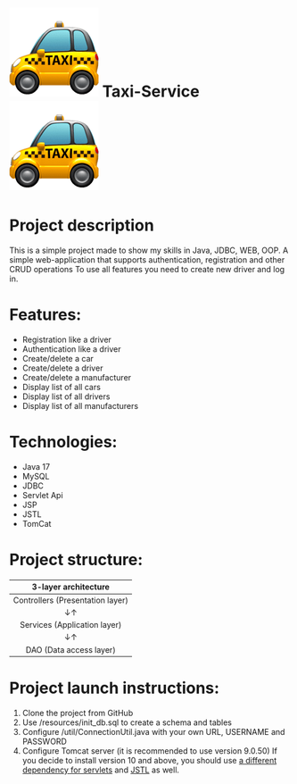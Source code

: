 
# ![diagram](taxi.png) Taxi-Service ![diagram](taxi.png)


# Project description
This is a simple project made to show my skills in Java, JDBC, WEB, OOP.
A simple web-application that supports authentication, registration and other CRUD operations
To use all features you need to create new driver and log in.

# Features:
- Registration like a driver
- Authentication like a driver
- Create/delete a car
- Create/delete a driver
- Create/delete a manufacturer
- Display list of all cars
- Display list of all drivers
- Display list of all manufacturers

# Technologies:
- Java 17 
- MySQL 
- JDBC 
- Servlet Api 
- JSP 
- JSTL 
- TomCat

# Project structure:

|       3-layer architecture       |
|:--------------------------------:|
| Controllers (Presentation layer) |
|                ↓↑                |
|   Services (Application layer)   |
|                ↓↑                |
|     DAO (Data access layer)      |

# Project launch instructions:

1. Clone the project from GitHub
2. Use /resources/init_db.sql to create a schema and tables
3. Configure /util/ConnectionUtil.java with your own URL, USERNAME and PASSWORD
4. Configure Tomcat server (it is recommended to use version 9.0.50)
   If you decide to install version 10 and above,
   you should use [a different dependency for servlets](https://mvnrepository.com/artifact/jakarta.servlet/jakarta.servlet-api/5.0.0)
   and [JSTL](https://mvnrepository.com/artifact/jakarta.servlet.jsp.jstl/jakarta.servlet.jsp.jstl-api/2.0.0) as well.
